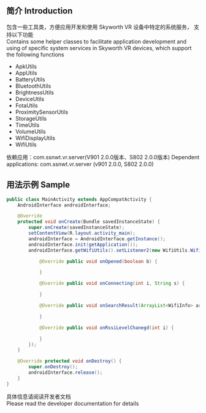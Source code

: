 ## 简介 Introduction
包含一些工具类，方便应用开发和使用 Skyworth VR 设备中特定的系统服务， 支持以下功能  
Contains some helper classes to facilitate application development and using of specific system services in Skyworth VR devices, which support the following functions
* ApkUtils
* AppUtils
* BatteryUtils
* BluetoothUtils
* BrightnessUtils
* DeviceUtils
* FotaUtils
* ProximitySensorUtils
* StorageUtils
* TimeUtils
* VolumeUtils
* WifiDisplayUtils
* WifiUtils

依赖应用：com.ssnwt.vr.server(V901 2.0.0版本、S802 2.0.0版本)
Dependent applications: com.ssnwt.vr.server (v901 2.0.0, S802 2.0.0)

## 用法示例 Sample  
```java
public class MainActivity extends AppCompatActivity {
    AndroidInterface androidInterface;

    @Override
    protected void onCreate(Bundle savedInstanceState) {
        super.onCreate(savedInstanceState);
        setContentView(R.layout.activity_main);
        androidInterface = AndroidInterface.getInstance();
        androidInterface.init(getApplication());
        androidInterface.getWifiUtils().setListener2(new WifiUtils.WifiListener2() {

            @Override public void onOpened(boolean b) {

            }

            @Override public void onConnecting(int i, String s) {

            }

            @Override public void onSearchResult(ArrayList<WifiInfo> arrayList) {

            }

            @Override public void onRssiLevelChanegd(int i) {

            }
        });
    }

    @Override protected void onDestroy() {
        super.onDestroy();
        androidInterface.release();
    }
}
```

具体信息请阅读开发者文档  
Please read the developer documentation for details
